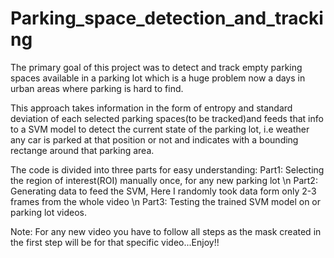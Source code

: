 # Parking_space_detection_and_tracking

The primary goal of this project was to detect and track empty parking spaces available in a parking lot which is a huge problem now a days in urban areas where parking is hard to find.

This approach takes information in the form of entropy and standard deviation of each selected parking spaces(to be tracked)and feeds that info to a SVM model to detect the current state of the parking lot, i.e weather any car is parked at that position or not and indicates with a bounding rectange around that parking area.

The code is divided into three parts for easy understanding:
Part1: Selecting the region of interest(ROI) manually once, for any new parking lot \n
Part2: Generating data to feed the SVM, Here I randomly took data form only 2-3 frames from the whole video \n
Part3: Testing the trained SVM model on or parking lot videos.

Note:
For any new video you have to follow all steps as the mask created in the first step will be for that specific video...Enjoy!!

